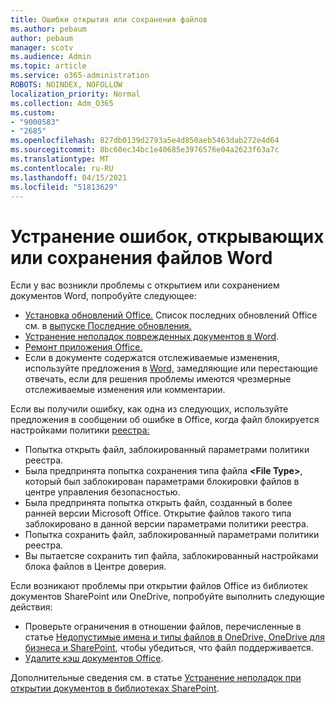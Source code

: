```yaml
---
title: Ошибки открытия или сохранения файлов
ms.author: pebaum
author: pebaum
manager: scotv
ms.audience: Admin
ms.topic: article
ms.service: o365-administration
ROBOTS: NOINDEX, NOFOLLOW
localization_priority: Normal
ms.collection: Adm_O365
ms.custom:
- "9000583"
- "2685"
ms.openlocfilehash: 827db0139d2793a5e4d850aeb5463dab272e4d64
ms.sourcegitcommit: 8bc60ec34bc1e40685e3976576e04a2623f63a7c
ms.translationtype: MT
ms.contentlocale: ru-RU
ms.lasthandoff: 04/15/2021
ms.locfileid: "51813629"
---
```

# <a name="resolve-errors-opening-or-saving-word-files"></a>Устранение ошибок, открывающих или сохранения файлов Word

Если у вас возникли проблемы с открытием или сохранением документов Word, попробуйте следующее:

- [Установка обновлений Office.](https://support.office.com/article/2ab296f3-7f03-43a2-8e50-46de917611c5) Список последних обновлений Office см. в [выпуске Последние обновления.](https://docs.microsoft.com/officeupdates/office-updates-msi)
- [Устранение неполадок поврежденных документов в Word](https://docs.microsoft.com/office/troubleshoot/word/damaged-documents-in-word).
- [Ремонт приложения Office.](https://support.office.com/Article/Repair-an-Office-application-7821d4b6-7c1d-4205-aa0e-a6b40c5bb88b)
- Если в документе содержатся отслеживаемые изменения, используйте предложения в [Word,](https://docs.microsoft.com/office/troubleshoot/word/word-stops-responding) замедляющие или перестающие отвечать, если для решения проблемы имеются чрезмерные отслеживаемые изменения или комментарии.

Если вы получили ошибку, как одна из следующих, используйте предложения в сообщении об ошибке в Office, когда файл блокируется настройками политики [реестра:](https://docs.microsoft.com/office/troubleshoot/settings/file-blocked-in-office)

- Попытка открыть файл, заблокированный параметрами политики реестра.
- Была предпринята попытка сохранения типа файла **\<File Type\>**, который был заблокирован параметрами блокировки файлов в центре управления безопасностью.
- Была предпринята попытка открыть файл, созданный в более ранней версии Microsoft Office. Открытие файлов такого типа заблокировано в данной версии параметрами политики реестра.
- Попытка сохранить файл, заблокированный параметрами политики реестра.
- Вы пытаетсяе сохранить тип файла, заблокированный настройками блока файлов в Центре доверия.

Если возникают проблемы при открытии файлов Office из библиотек документов SharePoint или OneDrive, попробуйте выполнить следующие действия:

- Проверьте ограничения в отношении файлов, перечисленные в статье [Недопустимые имена и типы файлов в OneDrive, OneDrive для бизнеса и SharePoint](https://support.office.com/article/64883a5d-228e-48f5-b3d2-eb39e07630fa), чтобы убедиться, что файл поддерживается. 
- [Удалите кэш документов Office](https://support.office.com/article/b1d3765e-d71b-4bb8-99ca-acd22c42995d
). 

Дополнительные сведения см. в статье [Устранение неполадок при открытии документов в библиотеках SharePoint](https://support.office.com/article/31329fa1-4ad0-47fc-95d8-bb0c5b12a536).